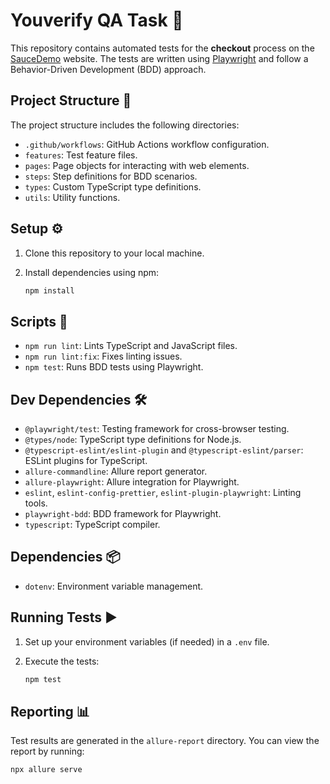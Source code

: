 # Youverify QA Task 🚀

This repository contains automated tests for the **checkout** process on the [SauceDemo](https://www.saucedemo.com) website. The tests are written using [Playwright](https://playwright.dev/) and follow a Behavior-Driven Development (BDD) approach.

## Project Structure 📁

The project structure includes the following directories:

- `.github/workflows`: GitHub Actions workflow configuration.
- `features`: Test feature files.
- `pages`: Page objects for interacting with web elements.
- `steps`: Step definitions for BDD scenarios.
- `types`: Custom TypeScript type definitions.
- `utils`: Utility functions.

## Setup ⚙️

1. Clone this repository to your local machine.
2. Install dependencies using npm:

   ```bash
   npm install
   ```

## Scripts 📜

- `npm run lint`: Lints TypeScript and JavaScript files.
- `npm run lint:fix`: Fixes linting issues.
- `npm test`: Runs BDD tests using Playwright.

## Dev Dependencies 🛠️

- `@playwright/test`: Testing framework for cross-browser testing.
- `@types/node`: TypeScript type definitions for Node.js.
- `@typescript-eslint/eslint-plugin` and `@typescript-eslint/parser`: ESLint plugins for TypeScript.
- `allure-commandline`: Allure report generator.
- `allure-playwright`: Allure integration for Playwright.
- `eslint`, `eslint-config-prettier`, `eslint-plugin-playwright`: Linting tools.
- `playwright-bdd`: BDD framework for Playwright.
- `typescript`: TypeScript compiler.

## Dependencies 📦

- `dotenv`: Environment variable management.

## Running Tests ▶️

1. Set up your environment variables (if needed) in a `.env` file.
2. Execute the tests:

   ```bash
   npm test
   ```

## Reporting 📊

Test results are generated in the `allure-report` directory. You can view the report by running:

```bash
npx allure serve
```
